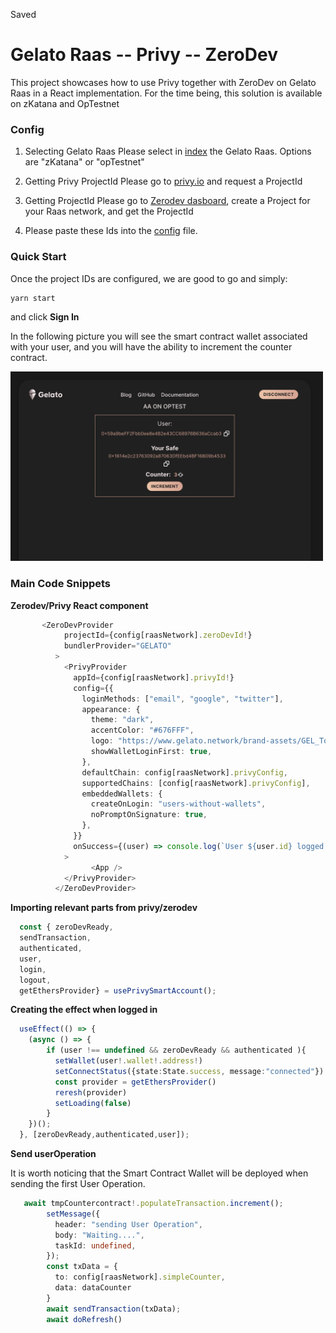 
Saved
# Gelato Raas -- Privy -- ZeroDev

This project showcases how to use Privy together with ZeroDev on Gelato Raas in a React implementation.
For the time being, this solution is available on zKatana and OpTestnet

### Config

1) Selecting Gelato Raas
Please select in [index](/src/index.tsx#9) the Gelato Raas. Options are "zKatana" or "opTestnet"

2) Getting Privy ProjectId
Please go to [privy.io](https://privy.io) and request a ProjectId

3) Getting  ProjectId
Please go to [Zerodev dasboard](https://dashboard.zerodev.app/), create a Project for your Raas network, and get the ProjectId

4) Please paste these Ids into the [config](/src/constants.ts) file.

### Quick Start
Once the project IDs are configured, we are good to go and simply:

```
yarn start

```
and click **Sign In**

In the following picture you will see the smart contract wallet associated with your user, and you will have the ability to increment the counter contract.

<img src="docs/ui.png" width="500"/>

### Main Code Snippets

**Zerodev/Privy React component**

```typescript
       <ZeroDevProvider
            projectId={config[raasNetwork].zeroDevId!}
            bundlerProvider="GELATO"
          >
            <PrivyProvider
              appId={config[raasNetwork].privyId!}
              config={{
                loginMethods: ["email", "google", "twitter"],
                appearance: {
                  theme: "dark",
                  accentColor: "#676FFF",
                  logo: "https://www.gelato.network/brand-assets/GEL_Token_Logos/GEL%20Token%20Logo.svg",
                  showWalletLoginFirst: true,
                },
                defaultChain: config[raasNetwork].privyConfig,
                supportedChains: [config[raasNetwork].privyConfig],
                embeddedWallets: {
                  createOnLogin: "users-without-wallets",
                  noPromptOnSignature: true,
                },
              }}
              onSuccess={(user) => console.log(`User ${user.id} logged in!`)}
            >
                  <App />
            </PrivyProvider>
          </ZeroDevProvider>
```

**Importing relevant parts from privy/zerodev**  

```typescript
  const { zeroDevReady, 
  sendTransaction, 
  authenticated, 
  user, 
  login, 
  logout, 
  getEthersProvider} = usePrivySmartAccount();
```

**Creating the effect when logged in**  

```typescript
  useEffect(() => {
    (async () => {
        if (user !== undefined && zeroDevReady && authenticated ){
          setWallet(user!.wallet!.address!)
          setConnectStatus({state:State.success, message:"connected"})
          const provider = getEthersProvider()
          reresh(provider)
          setLoading(false)
        }
    })();
  }, [zeroDevReady,authenticated,user]);
```

**Send userOperation**

It is worth noticing that the Smart Contract Wallet will be deployed when sending the first User Operation.
```typescript
   await tmpCountercontract!.populateTransaction.increment();
        setMessage({
          header: "sending User Operation",
          body: "Waiting....",
          taskId: undefined,
        });
        const txData = {
          to: config[raasNetwork].simpleCounter,
          data: dataCounter
        }
        await sendTransaction(txData);
        await doRefresh()

```
